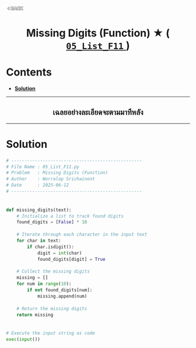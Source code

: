 <p align="left">
  <a href="../README.md">
    <img src="../../Z99-OTHERS/00-common/00-back.png" style="width:10%">
  </a>
</p>

<div align="center">
  <h1>
    Missing Digits (Function) ★ (
      <a href="https://drive.google.com/file/d/1_WW9weWNWDnFKjGxdwiD39pUz6jX-JxT/view?usp=drive_link">
        <code>05_List_F11</code>
      </a>
    )
  </h1>
</div>

# Contents

-   [**Solution**](#solution)

---

<div align="center">
  <h2>เฉลยอย่างละเอียดจะตามมาทีหลัง</h2>
</div>

---

# Solution

```python
# --------------------------------------------------
# File Name : 05_List_F11.py
# Problem   : Missing Digits (Function)
# Author    : Worralop Srichainont
# Date      : 2025-06-12
# --------------------------------------------------


def missing_digits(text):
    # Initialize a list to track found digits
    found_digits = [False] * 10

    # Iterate through each character in the input text
    for char in text:
        if char.isdigit():
            digit = int(char)
            found_digits[digit] = True

    # Collect the missing digits
    missing = []
    for num in range(10):
        if not found_digits[num]:
            missing.append(num)

    # Return the missing digits
    return missing


# Execute the input string as code
exec(input())
```
